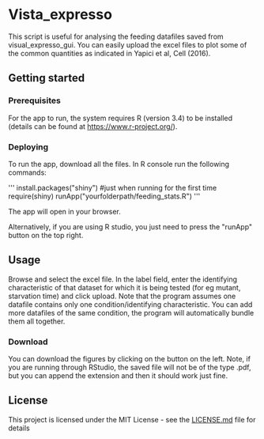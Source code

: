 # Vista_expresso

This script is useful for analysing the feeding datafiles saved from visual_expresso_gui. You can easily upload the excel files to plot some of the common quantities as indicated in Yapici et al, Cell (2016).

## Getting started

### Prerequisites

For the app to run, the system requires R (version 3.4) to be installed (details can be found at https://www.r-project.org/).

### Deploying

To run the app, download all the files. In R console run the following commands:

'''
install.packages("shiny") #just when running for the first time
require(shiny)
runApp("yourfolderpath/feeding_stats.R")
'''

The app will open in your browser.

Alternatively, if you are using R studio, you just need to press the "runApp" button on the top right.

## Usage

Browse and select the excel file. In the label field, enter the identifying characteristic of that dataset for which it is being tested (for eg mutant, starvation time) and click upload. Note that the program assumes one datafile contains only one condition/identifying characteristic. You can add more datafiles of the same condition, the program will automatically bundle them all together.

### Download

You can download the figures by clicking on the button on the left. Note, if you are running through RStudio, the saved file will not be of the type .pdf, but you can append the extension and then it should work just fine.

## License

This project is licensed under the MIT License - see the [LICENSE.md](LICENSE.md) file for details
